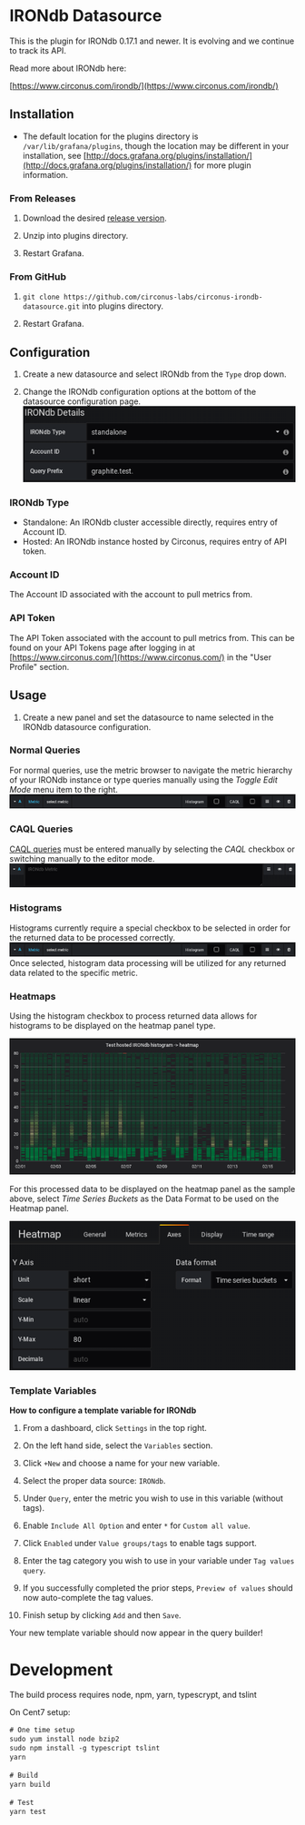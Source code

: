 # IRONdb Datasource

This is the plugin for IRONdb 0.17.1 and newer. It is evolving and we continue to track its API.

Read more about IRONdb here:

[https://www.circonus.com/irondb/](https://www.circonus.com/irondb/)

## Installation
* The default location for the plugins directory is `/var/lib/grafana/plugins`, though the location may be different in your installation, see [http://docs.grafana.org/plugins/installation/](http://docs.grafana.org/plugins/installation/) for more plugin information.

### From Releases
1. Download the desired [release version](https://github.com/circonus-labs/circonus-irondb-datasource/releases).

2. Unzip into plugins directory.

3. Restart Grafana.

### From GitHub
1. `git clone https://github.com/circonus-labs/circonus-irondb-datasource.git` into plugins directory.

2. Restart Grafana.

## Configuration

1. Create a new datasource and select IRONdb from the `Type` drop down.

1. Change the IRONdb configuration options at the bottom of the datasource configuration page.
![](img/irondb-datasource-configuration.png)

### IRONdb Type
* Standalone: An IRONdb cluster accessible directly, requires entry of Account ID.
* Hosted: An IRONdb instance hosted by Circonus, requires entry of API token.
 
### Account ID
The Account ID associated with the account to pull metrics from.

### API Token
The API Token associated with the account to pull metrics from. This can be found on your API Tokens page after logging in at [https://www.circonus.com/](https://www.circonus.com/) in the "User Profile" section.

## Usage

1. Create a new panel and set the datasource to name selected in the IRONdb datasource configuration.

### Normal Queries
For normal queries, use the metric browser to navigate the metric hierarchy of your IRONdb instance or type queries manually using the *Toggle Edit Mode* menu item to the right.
![](img/irondb-graph-metric-browser.png)

### CAQL Queries
[CAQL queries](https://login.circonus.com/resources/docs/user/CAQL.html) must be entered manually by selecting the *CAQL* checkbox or switching manually to the editor mode.
![](img/irondb-graph-caql-editor.png)

### Histograms
Histograms currently require a special checkbox to be selected in order for the returned data to be processed correctly.
![](img/irondb-graph-metric-browser.png)
Once selected, histogram data processing will be utilized for any returned data related to the specific metric.

### Heatmaps
Using the histogram checkbox to process returned data allows for histograms to be displayed on the heatmap panel type.

![](img/irondb-heatmap-sample.png)

For this processed data to be displayed on the heatmap panel as the sample above, select *Time Series Buckets* as the Data Format to be used on the Heatmap panel.

![](img/irondb-heatmap-tsbuckets.png)

### Template Variables

**How to configure a template variable for IRONdb**

1. From a dashboard, click `Settings` in the top right.
  
1. On the left hand side, select the `Variables` section.
  
1. Click `+New` and choose a name for your new variable.
  
1. Select the proper data source: `IRONdb`.
  
1. Under `Query`, enter the metric you wish to use in this variable (without tags).
  
1. Enable `Include All Option` and enter `*` for `Custom all value`.
  
1. Click `Enabled` under `Value groups/tags` to enable tags support.
  
1. Enter the tag category you wish to use in your variable under `Tag values query`.
  
1. If you successfully completed the prior steps, `Preview of values` should now auto-complete the tag values.
  
1. Finish setup by clicking `Add` and then `Save`.
  
Your new template variable should now appear in the query builder!

# Development

The build process requires node, npm, yarn, typescrypt, and tslint

On Cent7 setup:

```
# One time setup
sudo yum install node bzip2
sudo npm install -g typescript tslint
yarn

# Build
yarn build

# Test
yarn test
```
